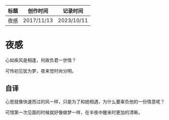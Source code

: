 | 标题 | 创作时间   | 记录时间   |
| ---- | ---------- | ---------- |
| 夜感 | 2017/11/13 | 2023/10/11 |

# 夜感

心如疾风是相逢，何故负君一世情？

可怜初见犹为梦，夜来觉时尚分明。

## 自译

心思就像快速而过的风一样，只是为了和她相遇，为什么要辜负他的一份情意呢？

可惜第一次见面的时候就好像做梦一样，在半夜中醒来时更加的清晰。
